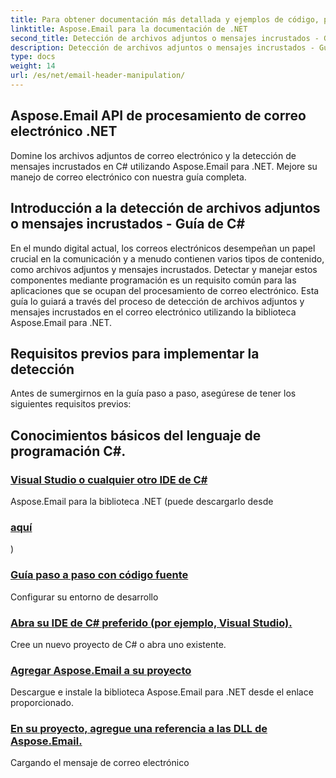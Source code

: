 ```yaml
---
title: Para obtener documentación más detallada y ejemplos de código, puede visitar el
linktitle: Aspose.Email para la documentación de .NET
second_title: Detección de archivos adjuntos o mensajes incrustados - Guía de C#
description: Detección de archivos adjuntos o mensajes incrustados - Guía de C#
type: docs
weight: 14
url: /es/net/email-header-manipulation/
---
```


##  Aspose.Email API de procesamiento de correo electrónico .NET

 Domine los archivos adjuntos de correo electrónico y la detección de mensajes incrustados en C# utilizando Aspose.Email para .NET. Mejore su manejo de correo electrónico con nuestra guía completa.

## Introducción a la detección de archivos adjuntos o mensajes incrustados - Guía de C#

En el mundo digital actual, los correos electrónicos desempeñan un papel crucial en la comunicación y a menudo contienen varios tipos de contenido, como archivos adjuntos y mensajes incrustados. Detectar y manejar estos componentes mediante programación es un requisito común para las aplicaciones que se ocupan del procesamiento de correo electrónico. Esta guía lo guiará a través del proceso de detección de archivos adjuntos y mensajes incrustados en el correo electrónico utilizando la biblioteca Aspose.Email para .NET.

## Requisitos previos para implementar la detección

Antes de sumergirnos en la guía paso a paso, asegúrese de tener los siguientes requisitos previos:

## Conocimientos básicos del lenguaje de programación C#.
### [Visual Studio o cualquier otro IDE de C#](./modifying-email-addresses-with-csharp/)
 Aspose.Email para la biblioteca .NET (puede descargarlo desde
### [aquí](./changing-fonts-during-mht-conversion-using-csharp/)
)
### [Guía paso a paso con código fuente](./custom-hyperlink-rendering-in-csharp/)
Configurar su entorno de desarrollo
### [Abra su IDE de C# preferido (por ejemplo, Visual Studio).](./defining-custom-order-of-information-in-mhtml-with-csharp/)
Cree un nuevo proyecto de C# o abra uno existente.
### [Agregar Aspose.Email a su proyecto](./csharp-guide-extracting-email-headers/)
Descargue e instale la biblioteca Aspose.Email para .NET desde el enlace proporcionado. 
### [En su proyecto, agregue una referencia a las DLL de Aspose.Email.](./specifying-custom-headers-in-csharp/)
Cargando el mensaje de correo electrónico